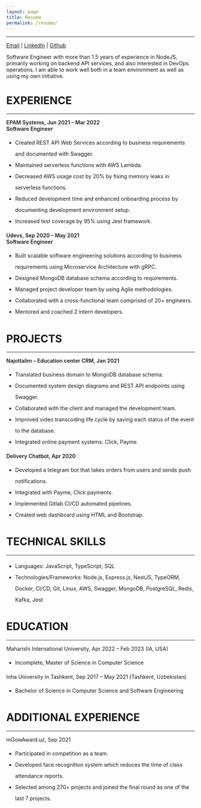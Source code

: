 ```yaml
---
layout: page
title: Resume
permalink: /resume/
---
```


<style type="text/css">
  strong {
    font-weight: 600;
  }
  hr {
    margin-bottom: 10px;
  }

  li {
    line-height: 30px;
  }
</style>

---
[Email](mailto:nodirbek.ergashev34@gmail.com) | [LinkedIn](https://www.linkedin.com/in/nodirbekergashev/) | [Github](https://github.com/nodirshox)

Software Engineer with more than 1.5 years of experience in NodeJS, primarily working on backend API services, and also interested in DevOps operations. I am able to work well both in a team environment as well as using my own initiative.

# EXPERIENCE
---
**EPAM Systems, Jun 2021 – Mar 2022<br>Software Engineer**

- Created REST API Web Services according to business requirements and documented with Swagger.
- Maintained serverless functions with AWS Lambda.
- Decreased AWS usage cost by 20% by fixing memory leaks in serverless functions.
- Reduced development time and enhanced onboarding process by documenting development environment setup.
- Increased test coverage by 95% using Jest framework.

**Udevs, Sep 2020 – May 2021<br>Software Engineer**

- Built scalable software engineering solutions according to business requirements using Microservice Architecture with
gRPC.
- Designed MongoDB database schema according to requirements.
- Managed project developer team by using Agile methodologies.
- Collaborated with a cross-functional team comprised of 20+ engineers.
- Mentored and coached 2 intern developers.

# PROJECTS
---
**Najottalim – Education center CRM, Jan 2021**
- Translated business domain to MongoDB database schema.
- Documented system design diagrams and REST API endpoints using Swagger.
- Collaborated with the client and managed the development team.
- Improved video transcoding life cycle by saving each status of the event to the database.
- Integrated online payment systems: Click, Payme

**Delivery Chatbot, Apr 2020**
- Developed a telegram bot that takes orders from users and sends push notifications.
- Integrated with Payme, Click payments.
- Implemented Gitlab CI/CD automated pipelines.
- Created web dashboard using HTML and Bootstrap.

# TECHNICAL SKILLS
---
- Languages: JavaScript, TypeScript, SQL
- Technologies/Frameworks: Node.js, Express.js, NestJS, TypeORM, Docker, CI/CD, Git, Linux, AWS, Swagger, MongoDB, PostgreSQL, Redis, Kafka, Jest

# EDUCATION
---
Maharishi International University, Apr 2022 – Feb 2023 (IA, USA)
- Incomplete, Master of Science in Computer Science

Inha University in Tashkent, Sep 2017 – May 2021 (Tashkent, Uzbekistan)
- Bachelor of Science in Computer Science and Software Engineering

# ADDITIONAL EXPERIENCE
---
mGowAward.uz, Sep 2021
- Participated in competition as a team.
- Developed face recognition system which reduces the time of class attendance reports.
- Selected among 270+ projects and joined the final round as one of the last 7 projects.